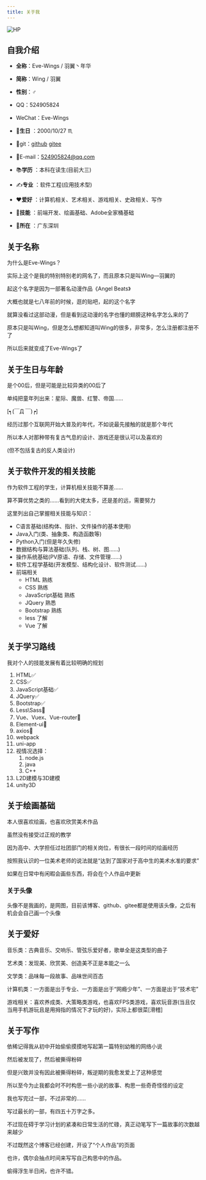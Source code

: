 ```yaml
---
title: 关于我
---
```


<img :src="$withBase('/assets/img/HP-1.jpg')" alt="HP">

## 自我介绍

- **全称**：Eve-Wings / 羽翼丶年华
- **简称**：Wing / 羽翼
- **性别**：♂
- QQ：524905824
- WeChat：Eve-Wings
- :cake:**生日** ：2000/10/27 :scorpius:
- :link:git：[github](https://github.com/Eve-Wings)  [gitee](https://gitee.com/Eve-Wings)
- :e-mail:E-mail：524905824@qq.com



- :books:**学历** ：本科在读生(目前大三)
- :writing_hand:**专业** ：软件工程(应用技术型)



- :heart:**爱好** ：计算机相关、艺术相关、游戏相关、史政相关、写作
- :muscle:**技能** ：前端开发、绘画基础、Adobe全家桶基础



- :house_with_garden:**所在** ：广东深圳



## 关于名称

为什么是Eve-Wings？

实际上这个是我的特别特别老的网名了，而且原本只是叫Wing—羽翼的

起这个名字是因为一部著名动漫作品《Angel Beats》

大概也就是七八年前的时候，逛的贴吧，起的这个名字

就算没看过这部动漫，但是看到这动漫的名字也懂的翅膀这种名字怎么来的了

原本只是叫Wing，但是怎么想都知道叫Wing的很多，非常多，怎么注册都注册不了

所以后来就变成了Eve-Wings了



## 关于生日与年龄

是个00后，但是可能是比较异类的00后了

单纯把童年列出来：星际、魔兽、红警、帝国……

[┑(￣Д ￣)┍]

经历过那个互联网开始大普及的年代，不如说最先接触的就是那个年代

所以本人对那种带有复古气息的设计、游戏还是很认可以及喜欢的

(但不包括复古的反人类设计)



## 关于软件开发的相关技能

作为软件工程的学生，计算机相关技能不算差……

算不算优势之类的……看到的大佬太多，还是差的远，需要努力

这里列出自己掌握相关技能与知识：

- C语言基础(结构体、指针、文件操作的基本使用)
- Java入门(类、抽象类、构造函数等)
- Python入门(但是年久失修)
- 数据结构与算法基础(队列、栈、树、图……)
- 操作系统基础(PV原语、存储、文件管理……)
- 软件工程学基础(开发模型、结构化设计、软件测试……)
- 前端相关
  - HTML  熟练
  - CSS  熟练
  - JavaScript基础  熟练
  - JQuery  熟悉
  - Bootstrap  熟练
  - less 了解
  - Vue  了解



## 关于学习路线

我对个人的技能发展有着比较明确的规划

1. HTML:white_check_mark:
2. CSS:white_check_mark:
3. JavaScript基础:white_check_mark:
4. JQuery:white_check_mark:
5. Bootstrap:white_check_mark:
6. Less\Sass​​:beginner:
7. Vue、Vuex、Vue-router:beginner:
8. Element-ui:beginner:
9. axios:beginner:
10. webpack
11. uni-app
12. 视情况选择：
    1. node.js
    2. java
    3. C++
13. L2D建模与3D建模
14. unity3D



## 关于绘画基础

本人很喜欢绘画，也喜欢欣赏美术作品

虽然没有接受过正规的教学

因为高中、大学担任过社团部门的相关岗位，有很长一段时间的绘画经历

按照我认识的一位美术老师的说法就是“达到了国家对于高中生的美术水准的要求”

如果在日常中有闲暇会画些东西，将会在个人作品中更新

### 关于头像

头像不是我画的，是网图，目前该博客、github、gitee都是使用该头像，之后有机会会自己画一个头像

## 关于爱好

音乐类：古典音乐、交响乐、管弦乐爱好者，歌单全是这类型的曲子

艺术类：发现美、欣赏美、创造美不正是本能之一么

文学类：品味每一段故事、品味世间百态

计算机类：一方面是出于专业、一方面是出于“网瘾少年”、一方面是出于“技术宅”

游戏相关：喜欢养成类、大策略类游戏，也喜欢FPS类游戏，喜欢玩音游(当且仅当用手机游玩且是用拇指的情况下才玩的好)，实际上都很菜[滑稽]

## 关于写作

依稀记得我从初中开始偷偷摸摸地写起第一篇特别幼稚的网络小说

然后被发现了，然后被撕得粉碎

但是兴致并没有因此被撕得粉碎，叛逆期的我愈发爱上了这种感觉

所以至今为止我都会时不时构思一些小说的故事、构思一些奇奇怪怪的设定

我也写完过一部，不过非常的……

写过最长的一部，有四五十万字之多。

不过现在碍于学习计划的紧凑和日常生活的忙碌，真正动笔写下一篇故事的次数越来越少

不过既然这个博客已经创建，开设了“个人作品”的页面

也许，偶尔会抽点时间来写写自己构思中的作品。

偷得浮生半日闲，也许不错。
